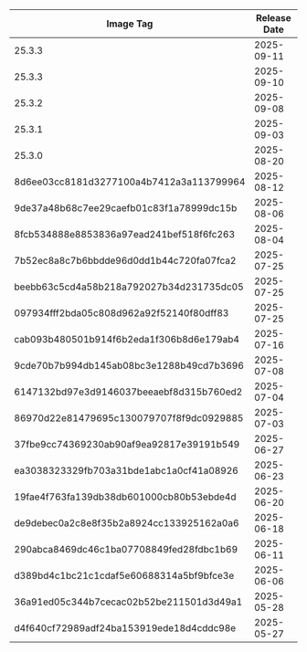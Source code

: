 | Image Tag                                | Release Date |
| ---------------------------------------- | ------------ |
| 25.3.3                                   | 2025-09-11   |
| 25.3.3                                   | 2025-09-10   |
| 25.3.2                                   | 2025-09-08   |
| 25.3.1                                   | 2025-09-03   |
| 25.3.0                                   | 2025-08-20   |
| 8d6ee03cc8181d3277100a4b7412a3a113799964 | 2025-08-12   |
| 9de37a48b68c7ee29caefb01c83f1a78999dc15b | 2025-08-06   |
| 8fcb534888e8853836a97ead241bef518f6fc263 | 2025-08-04   |
| 7b52ec8a8c7b6bbdde96d0dd1b44c720fa07fca2 | 2025-07-25   |
| beebb63c5cd4a58b218a792027b34d231735dc05 | 2025-07-25   |
| 097934fff2bda05c808d962a92f52140f80dff83 | 2025-07-25   |
| cab093b480501b914f6b2eda1f306b8d6e179ab4 | 2025-07-16   |
| 9cde70b7b994db145ab08bc3e1288b49cd7b3696 | 2025-07-08   |
| 6147132bd97e3d9146037beeaebf8d315b760ed2 | 2025-07-04   |
| 86970d22e81479695c130079707f8f9dc0929885 | 2025-07-03   |
| 37fbe9cc74369230ab90af9ea92817e39191b549 | 2025-06-27   |
| ea3038323329fb703a31bde1abc1a0cf41a08926 | 2025-06-23   |
| 19fae4f763fa139db38db601000cb80b53ebde4d | 2025-06-20   |
| de9debec0a2c8e8f35b2a8924cc133925162a0a6 | 2025-06-18   |
| 290abca8469dc46c1ba07708849fed28fdbc1b69 | 2025-06-11   |
| d389bd4c1bc21c1cdaf5e60688314a5bf9bfce3e | 2025-06-06   |
| 36a91ed05c344b7cecac02b52be211501d3d49a1 | 2025-05-28   |
| d4f640cf72989adf24ba153919ede18d4cddc98e | 2025-05-27   |
